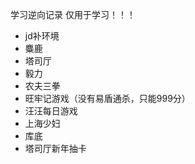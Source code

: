 学习逆向记录
仅用于学习！！！
- jd补环境
- 麋鹿
- 塔司厅
- 毅力
- 农夫三拳
- 旺牢记游戏（没有易盾通杀，只能999分）
- 汪汪每日游戏
- 上海少妇
- 库底
- 塔司厅新年抽卡
